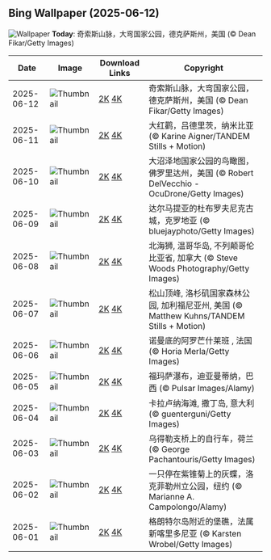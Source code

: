 
  ## Bing Wallpaper (2025-06-12)
  ![Wallpaper](https://cn.bing.com/th?id=OHR.BigBendChisos_ZH-CN3794880768_UHD.jpg&w=1024) **Today**: 奇索斯山脉，大弯国家公园，德克萨斯州，美国 (© Dean Fikar/Getty Images)
  


  | Date       | Image      | Download Links    | Copyright    |
  |------------|------------|-------------------|--------------|
  | 2025-06-12 | ![Thumbnail](https://cn.bing.com/th?id=OHR.BigBendChisos_ZH-CN3794880768_UHD.jpg&w=384&h=216) | [2K](https://cn.bing.com/th?id=OHR.BigBendChisos_ZH-CN3794880768_UHD.jpg&w=2560&h=1440) [4K](https://cn.bing.com/th?id=OHR.BigBendChisos_ZH-CN3794880768_UHD.jpg&w=3840&h=2160) | 奇索斯山脉，大弯国家公园，德克萨斯州，美国 (© Dean Fikar/Getty Images) |
  | 2025-06-11 | ![Thumbnail](https://cn.bing.com/th?id=OHR.FlamingosNamibia_ZH-CN3639748956_UHD.jpg&w=384&h=216) | [2K](https://cn.bing.com/th?id=OHR.FlamingosNamibia_ZH-CN3639748956_UHD.jpg&w=2560&h=1440) [4K](https://cn.bing.com/th?id=OHR.FlamingosNamibia_ZH-CN3639748956_UHD.jpg&w=3840&h=2160) | 大红鹳，吕德里茨，纳米比亚 (© Karine Aigner/TANDEM Stills + Motion) |
  | 2025-06-10 | ![Thumbnail](https://cn.bing.com/th?id=OHR.AerialEverglades_ZH-CN3388982881_UHD.jpg&w=384&h=216) | [2K](https://cn.bing.com/th?id=OHR.AerialEverglades_ZH-CN3388982881_UHD.jpg&w=2560&h=1440) [4K](https://cn.bing.com/th?id=OHR.AerialEverglades_ZH-CN3388982881_UHD.jpg&w=3840&h=2160) | 大沼泽地国家公园的鸟瞰图，佛罗里达州，美国 (© Robert DelVecchio - OcuDrone/Getty Images) |
  | 2025-06-09 | ![Thumbnail](https://cn.bing.com/th?id=OHR.DubrovnikTwilight_ZH-CN2981648854_UHD.jpg&w=384&h=216) | [2K](https://cn.bing.com/th?id=OHR.DubrovnikTwilight_ZH-CN2981648854_UHD.jpg&w=2560&h=1440) [4K](https://cn.bing.com/th?id=OHR.DubrovnikTwilight_ZH-CN2981648854_UHD.jpg&w=3840&h=2160) | 达尔马提亚的杜布罗夫尼克古城，克罗地亚 (© bluejayphoto/Getty Images) |
  | 2025-06-08 | ![Thumbnail](https://cn.bing.com/th?id=OHR.StellarSeaLions_ZH-CN2859514359_UHD.jpg&w=384&h=216) | [2K](https://cn.bing.com/th?id=OHR.StellarSeaLions_ZH-CN2859514359_UHD.jpg&w=2560&h=1440) [4K](https://cn.bing.com/th?id=OHR.StellarSeaLions_ZH-CN2859514359_UHD.jpg&w=3840&h=2160) | 北海狮, 温哥华岛, 不列颠哥伦比亚省, 加拿大 (© Steve Woods Photography/Getty Images) |
  | 2025-06-07 | ![Thumbnail](https://cn.bing.com/th?id=OHR.PacificCrestTrail_ZH-CN9582395021_UHD.jpg&w=384&h=216) | [2K](https://cn.bing.com/th?id=OHR.PacificCrestTrail_ZH-CN9582395021_UHD.jpg&w=2560&h=1440) [4K](https://cn.bing.com/th?id=OHR.PacificCrestTrail_ZH-CN9582395021_UHD.jpg&w=3840&h=2160) | 松山顶峰, 洛杉矶国家森林公园, 加利福尼亚州, 美国 (© Matthew Kuhns/TANDEM Stills + Motion) |
  | 2025-06-06 | ![Thumbnail](https://cn.bing.com/th?id=OHR.NormandyBeach_ZH-CN9312381737_UHD.jpg&w=384&h=216) | [2K](https://cn.bing.com/th?id=OHR.NormandyBeach_ZH-CN9312381737_UHD.jpg&w=2560&h=1440) [4K](https://cn.bing.com/th?id=OHR.NormandyBeach_ZH-CN9312381737_UHD.jpg&w=3840&h=2160) | 诺曼底的阿罗芒什莱班 , 法国 (© Horia Merla/Getty Images) |
  | 2025-06-05 | ![Thumbnail](https://cn.bing.com/th?id=OHR.FumacinhaBahia_ZH-CN9190616593_UHD.jpg&w=384&h=216) | [2K](https://cn.bing.com/th?id=OHR.FumacinhaBahia_ZH-CN9190616593_UHD.jpg&w=2560&h=1440) [4K](https://cn.bing.com/th?id=OHR.FumacinhaBahia_ZH-CN9190616593_UHD.jpg&w=3840&h=2160) | 福玛萨瀑布，迪亚曼蒂纳，巴西 (© Pulsar Images/Alamy) |
  | 2025-06-04 | ![Thumbnail](https://cn.bing.com/th?id=OHR.CalaLuna_ZH-CN8174946414_UHD.jpg&w=384&h=216) | [2K](https://cn.bing.com/th?id=OHR.CalaLuna_ZH-CN8174946414_UHD.jpg&w=2560&h=1440) [4K](https://cn.bing.com/th?id=OHR.CalaLuna_ZH-CN8174946414_UHD.jpg&w=3840&h=2160) | 卡拉卢纳海滩, 撒丁岛, 意大利 (© guenterguni/Getty Images) |
  | 2025-06-03 | ![Thumbnail](https://cn.bing.com/th?id=OHR.BicyclesUtrecht_ZH-CN8016028978_UHD.jpg&w=384&h=216) | [2K](https://cn.bing.com/th?id=OHR.BicyclesUtrecht_ZH-CN8016028978_UHD.jpg&w=2560&h=1440) [4K](https://cn.bing.com/th?id=OHR.BicyclesUtrecht_ZH-CN8016028978_UHD.jpg&w=3840&h=2160) | 乌得勒支桥上的自行车，荷兰 (© George Pachantouris/Getty Images) |
  | 2025-06-02 | ![Thumbnail](https://cn.bing.com/th?id=OHR.EchinaceaButterfly_ZH-CN7877489878_UHD.jpg&w=384&h=216) | [2K](https://cn.bing.com/th?id=OHR.EchinaceaButterfly_ZH-CN7877489878_UHD.jpg&w=2560&h=1440) [4K](https://cn.bing.com/th?id=OHR.EchinaceaButterfly_ZH-CN7877489878_UHD.jpg&w=3840&h=2160) | 一只停在紫锥菊上的灰蝶，洛克菲勒州立公园，纽约 (© Marianne A. Campolongo/Alamy) |
  | 2025-06-01 | ![Thumbnail](https://cn.bing.com/th?id=OHR.GrandeTerreReef_ZH-CN7463701309_UHD.jpg&w=384&h=216) | [2K](https://cn.bing.com/th?id=OHR.GrandeTerreReef_ZH-CN7463701309_UHD.jpg&w=2560&h=1440) [4K](https://cn.bing.com/th?id=OHR.GrandeTerreReef_ZH-CN7463701309_UHD.jpg&w=3840&h=2160) | 格朗特尔岛附近的堡礁，法属新喀里多尼亚 (© Karsten Wrobel/Getty Images) |